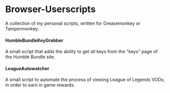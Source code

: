 # Browser-Userscripts
A collection of my personal scripts, written for Greasemonkey or Tampermonkey.

#### HumbleBundleKeyGrabber
A small script that adds the ability to get all keys from the "keys" page of the Humble Bundle site.

#### LeagueAutowatcher
A small script to automate the process of viewing League of Legends VODs, in order to earn in game rewards.
